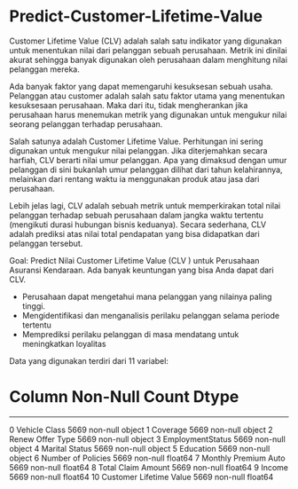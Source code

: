 # Predict-Customer-Lifetime-Value

Customer Lifetime Value (CLV) adalah salah satu indikator yang digunakan untuk menentukan nilai dari pelanggan sebuah perusahaan. Metrik ini dinilai akurat sehingga banyak digunakan oleh perusahaan dalam menghitung nilai pelanggan mereka.

Ada banyak faktor yang dapat memengaruhi kesuksesan sebuah usaha. Pelanggan atau customer adalah salah satu faktor utama yang menentukan kesuksesaan perusahaan. Maka dari itu, tidak mengherankan jika perusahaan harus menemukan metrik yang digunakan untuk mengukur nilai seorang pelanggan terhadap perusahaan.

Salah satunya adalah Customer Lifetime Value. Perhitungan ini sering digunakan untuk mengukur nilai pelanggan. Jika diterjemahkan secara harfiah, CLV berarti nilai umur pelanggan. Apa yang dimaksud dengan umur pelanggan di sini bukanlah umur pelanggan dilihat dari tahun kelahirannya, melainkan dari rentang waktu ia menggunakan produk atau jasa dari perusahaan.

Lebih jelas lagi, CLV adalah sebuah metrik untuk memperkirakan total nilai pelanggan terhadap sebuah perusahaan dalam jangka waktu tertentu (mengikuti durasi hubungan bisnis keduanya). Secara sederhana, CLV adalah prediksi atas nilai total pendapatan yang bisa didapatkan dari pelanggan tersebut.

Goal: Predict Nilai Customer Lifetime Value (CLV ) untuk Perusahaan Asuransi Kendaraan.
Ada banyak keuntungan yang bisa Anda dapat dari CLV.
- Perusahaan dapat mengetahui mana pelanggan yang nilainya paling tinggi.
- Mengidentifikasi dan menganalisis perilaku pelanggan selama periode tertentu
- Memprediksi perilaku pelanggan di masa mendatang untuk meningkatkan loyalitas


Data yang digunakan terdiri dari 11 variabel:

#   Column                   Non-Null Count  Dtype  
---  ------                   --------------  -----  
 0   Vehicle Class            5669 non-null   object 
 1   Coverage                 5669 non-null   object 
 2   Renew Offer Type         5669 non-null   object 
 3   EmploymentStatus         5669 non-null   object 
 4   Marital Status           5669 non-null   object 
 5   Education                5669 non-null   object 
 6   Number of Policies       5669 non-null   float64
 7   Monthly Premium Auto     5669 non-null   float64
 8   Total Claim Amount       5669 non-null   float64
 9   Income                   5669 non-null   float64
 10  Customer Lifetime Value  5669 non-null   float64
 
 
